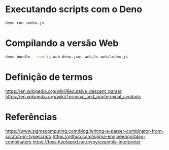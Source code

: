 # Executando scripts com o Deno

```bash
deno run index.js
```

# Compilando a versão Web

```bash
deno bundle --config web-deno.json web.ts web/index.js
```

# Definição de termos

https://en.wikipedia.org/wiki/Recursive_descent_parser
https://en.wikipedia.org/wiki/Terminal_and_nonterminal_symbols

# Referências

https://www.sigmacomputing.com/blog/writing-a-parser-combinator-from-scratch-in-typescript/
https://github.com/sigma-engineering/blog-combinators
https://foss.heptapod.net/pypy/example-interpreter